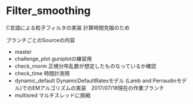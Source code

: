 # Filter_smoothing
C言語による粒子フィルタの実装
計算時間克服のため



ブランチごとのSourceの内容

- master
- challenge_plot
guniplotの練習用
- check_rnorm
正規分布乱数が想定したものなっているか確認
- check_time
時間計測用
- dynamic_default
DynamicDefaultRatesモデル (Lamb and Perraudinモデル)でのEMアルゴリズムの実装　2017/07/18現在の作業ブランチ
- multisred
マルチスレッドに挑戦
